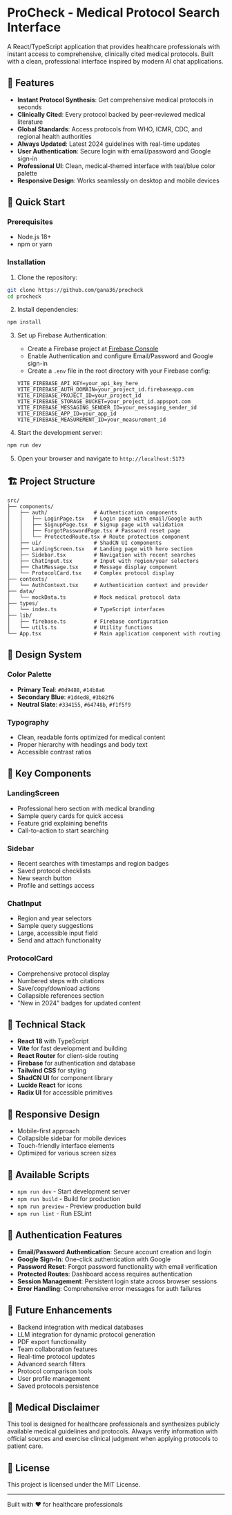 # ProCheck - Medical Protocol Search Interface

A React/TypeScript application that provides healthcare professionals with instant access to comprehensive, clinically cited medical protocols. Built with a clean, professional interface inspired by modern AI chat applications.

## 🏥 Features

- **Instant Protocol Synthesis**: Get comprehensive medical protocols in seconds
- **Clinically Cited**: Every protocol backed by peer-reviewed medical literature
- **Global Standards**: Access protocols from WHO, ICMR, CDC, and regional health authorities
- **Always Updated**: Latest 2024 guidelines with real-time updates
- **User Authentication**: Secure login with email/password and Google sign-in
- **Professional UI**: Clean, medical-themed interface with teal/blue color palette
- **Responsive Design**: Works seamlessly on desktop and mobile devices

## 🚀 Quick Start

### Prerequisites
- Node.js 18+ 
- npm or yarn

### Installation

1. Clone the repository:
```bash
git clone https://github.com/gana36/procheck
cd procheck
```

2. Install dependencies:
```bash
npm install
```

3. Set up Firebase Authentication:
   - Create a Firebase project at [Firebase Console](https://console.firebase.google.com/)
   - Enable Authentication and configure Email/Password and Google sign-in
   - Create a `.env` file in the root directory with your Firebase config:
   ```env
   VITE_FIREBASE_API_KEY=your_api_key_here
   VITE_FIREBASE_AUTH_DOMAIN=your_project_id.firebaseapp.com
   VITE_FIREBASE_PROJECT_ID=your_project_id
   VITE_FIREBASE_STORAGE_BUCKET=your_project_id.appspot.com
   VITE_FIREBASE_MESSAGING_SENDER_ID=your_messaging_sender_id
   VITE_FIREBASE_APP_ID=your_app_id
   VITE_FIREBASE_MEASUREMENT_ID=your_measurement_id
   ```

4. Start the development server:
```bash
npm run dev
```

5. Open your browser and navigate to `http://localhost:5173`

## 🏗️ Project Structure

```
src/
├── components/
│   ├── auth/               # Authentication components
│   │   ├── LoginPage.tsx   # Login page with email/Google auth
│   │   ├── SignupPage.tsx  # Signup page with validation
│   │   ├── ForgotPasswordPage.tsx # Password reset page
│   │   └── ProtectedRoute.tsx # Route protection component
│   ├── ui/                 # ShadCN UI components
│   ├── LandingScreen.tsx   # Landing page with hero section
│   ├── Sidebar.tsx         # Navigation with recent searches
│   ├── ChatInput.tsx       # Input with region/year selectors
│   ├── ChatMessage.tsx     # Message display component
│   └── ProtocolCard.tsx    # Complex protocol display
├── contexts/
│   └── AuthContext.tsx     # Authentication context and provider
├── data/
│   └── mockData.ts         # Mock medical protocol data
├── types/
│   └── index.ts            # TypeScript interfaces
├── lib/
│   ├── firebase.ts         # Firebase configuration
│   └── utils.ts            # Utility functions
└── App.tsx                 # Main application component with routing
```

## 🎨 Design System

### Color Palette
- **Primary Teal**: `#0d9488`, `#14b8a6`
- **Secondary Blue**: `#1d4ed8`, `#3b82f6`
- **Neutral Slate**: `#334155`, `#64748b`, `#f1f5f9`

### Typography
- Clean, readable fonts optimized for medical content
- Proper hierarchy with headings and body text
- Accessible contrast ratios

## 🧩 Key Components

### LandingScreen
- Professional hero section with medical branding
- Sample query cards for quick access
- Feature grid explaining benefits
- Call-to-action to start searching

### Sidebar
- Recent searches with timestamps and region badges
- Saved protocol checklists
- New search button
- Profile and settings access

### ChatInput
- Region and year selectors
- Sample query suggestions
- Large, accessible input field
- Send and attach functionality

### ProtocolCard
- Comprehensive protocol display
- Numbered steps with citations
- Save/copy/download actions
- Collapsible references section
- "New in 2024" badges for updated content

## 🔧 Technical Stack

- **React 18** with TypeScript
- **Vite** for fast development and building
- **React Router** for client-side routing
- **Firebase** for authentication and database
- **Tailwind CSS** for styling
- **ShadCN UI** for component library
- **Lucide React** for icons
- **Radix UI** for accessible primitives

## 📱 Responsive Design

- Mobile-first approach
- Collapsible sidebar for mobile devices
- Touch-friendly interface elements
- Optimized for various screen sizes

## 🚀 Available Scripts

- `npm run dev` - Start development server
- `npm run build` - Build for production
- `npm run preview` - Preview production build
- `npm run lint` - Run ESLint

## 🔐 Authentication Features

- **Email/Password Authentication**: Secure account creation and login
- **Google Sign-In**: One-click authentication with Google
- **Password Reset**: Forgot password functionality with email verification
- **Protected Routes**: Dashboard access requires authentication
- **Session Management**: Persistent login state across browser sessions
- **Error Handling**: Comprehensive error messages for auth failures

## 🔮 Future Enhancements

- Backend integration with medical databases
- LLM integration for dynamic protocol generation
- PDF export functionality
- Team collaboration features
- Real-time protocol updates
- Advanced search filters
- Protocol comparison tools
- User profile management
- Saved protocols persistence

## 🏥 Medical Disclaimer

This tool is designed for healthcare professionals and synthesizes publicly available medical guidelines and protocols. Always verify information with official sources and exercise clinical judgment when applying protocols to patient care.

## 📄 License

This project is licensed under the MIT License.

---

Built with ❤️ for healthcare professionals
